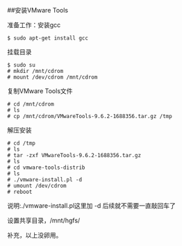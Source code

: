 ##安装VMware Tools

准备工作：安装gcc
```
$ sudo apt-get install gcc
```

挂载目录
```
$ sudo su
# mkdir /mnt/cdrom
# mount /dev/cdrom /mnt/cdrom
```

复制VMware Tools文件
```
# cd /mnt/cdrom
# ls
# cp /mnt/cdrom/VMwareTools-9.6.2-1688356.tar.gz /tmp
```

解压安装
```
# cd /tmp
# ls
# tar -zxf VMwareTools-9.6.2-1688356.tar.gz
# ls
# cd vmware-tools-distrib
# ls
# ./vmware-install.pl -d
# umount /dev/cdrom
# reboot
```

说明:./vmware-install.pl这里加 -d 后续就不需要一直敲回车了

设置共享目录，/mnt/hgfs/

补充，以上没卵用。